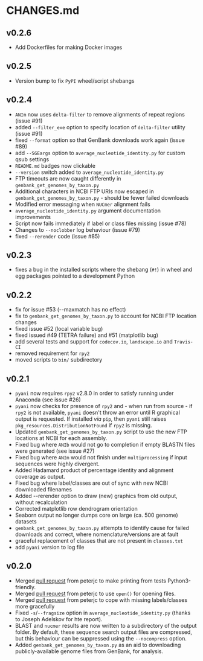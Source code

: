 # CHANGES.md

## v0.2.6
* Add Dockerfiles for making Docker images

## v0.2.5
* Version bump to fix `PyPI` wheel/script shebangs

## v0.2.4

* `ANIm` now uses `delta-filter` to remove alignments of repeat regions (issue #91)
* added `--filter_exe` option to specify location of `delta-filter` utility (issue #91)
* fixed `--format` option so that GenBank downloads work again (issue #89)
* add `--SGEargs` option to `average_nucleotide_identity.py` for custom qsub settings
* `README.md` badges now clickable
* `--version` switch added to `average_nucleotide_identity.py`
* FTP timeouts are now caught differently in `genbank_get_genomes_by_taxon.py`
* Additional characters in NCBI FTP URIs now escaped in `genbank_get_genomes_by_taxon.py` - should be fewer failed downloads
* Modified error messaging when `NUCmer` alignment fails
* `average_nucleotide_identity.py` argument documentation improvements
* Script now fails immediately if label or class files missing (issue #78)
* Changes to `--noclobber` log behaviour (issue #79)
* fixed `--rerender` code (issue #85)


## v0.2.3
* fixes a bug in the installed scripts where the shebang (`#!`) in wheel and egg packages pointed to a development Python

## v0.2.2

* fix for issue #53 (--maxmatch has no effect)
* fix to `genbank_get_genomes_by_taxon.py` to account for NCBI FTP location changes
* fixed issue #52 (local variable bug)
* fixed issued #49 (TETRA failure) and #51 (matplotlib bug)
* add several tests and support for `codecov.io`, `landscape.io` and `Travis-CI`
* removed requirement for `rpy2`
* moved scripts to `bin/` subdirectory


## v0.2.1

* `pyani` now requires `rpy2` v2.8.0 in order to satisfy running under Anaconda (see issue #26)
* `pyani` now checks for presence of `rpy2` and - when run from source - if `rpy2` is not available, `pyani` doesn't throw an error until R graphical output is requested. If installed *via* `pip`, then `pyani` still raises `pkg_resources.DistributionNotFound` if `rpy2` is missing.
* Updated `genbank_get_genomes_by_taxon.py` script to use the new FTP locations at NCBI for each assembly.
* Fixed bug where `ANIb` would not go to completion if empty BLASTN files were generated (see issue #27)
* Fixed bug where `ANIm` would not finish under `multiprocessing` if input sequences were highly divergent.
* Added Hadamard product of percentage identity and alignment coverage as output.
* Fixed bug where label/classes are out of sync with new NCBI downloaded filenames
* Added --rerender option to draw (new) graphics from old output, without recalculation
* Corrected matplotlib row dendrogram orientation
* Seaborn output no longer dumps core on large (ca. 500 genome) datasets
* `genbank_get_genomes_by_taxon.py` attempts to identify cause for failed downloads and correct, where nomenclature/versions are at fault
* graceful replacement of classes that are not present in `classes.txt`
* add `pyani` version to log file

## v0.2.0

* Merged [pull request](https://github.com/widdowquinn/pyani/pull/17) from peterjc to make printing from tests Python3-friendly.
* Merged [pull request](https://github.com/widdowquinn/pyani/pull/21) from peterjc to use `open()` for opening files.
* Merged [pull request](https://github.com/widdowquinn/pyani/pull/24) from peterjc to cope with missing labels/classes more gracefully
* Fixed `-s`/`--fragsize` option in `average_nucleotide_identity.py` (thanks to Joseph Adelskov for hte report).
* BLAST and `nucmer` results are now written to a subdirectory of the output folder. By default, these sequence search output files are compressed, but this behaviour can be suppressed using the `--nocompress` option.
* Added `genbank_get_genomes_by_taxon.py` as an aid to downloading publicly-available genome files from GenBank, for analysis.
